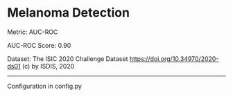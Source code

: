 # Melanoma Detection

Metric: AUC-ROC 

AUC-ROC Score: 0.90

Dataset: 
The ISIC 2020 Challenge Dataset https://doi.org/10.34970/2020-ds01 (c) by ISDIS, 2020
_________________________________________________________________________________________________

Configuration in config.py

